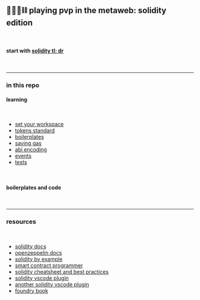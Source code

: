 ## 🥷🏻🛵⛓️ playing pvp in the metaweb: solidity edition

<br>

#### start with [solidity tl; dr](solidity_tldr.md)

<br>

---

### in this repo


#### learning

<br>

* [set your workspace](workspace)
* [tokens standard](token_standards)
* [boilerplates](boilerplates)
* [saving gas](saving_gas)
* [abi encoding](abi_encoding)
* [events](events)
* [tests](tests)


<br>

#### boilerplates and code



<br>

---

### resources

<br>

* [solidity docs](https://docs.soliditylang.org/en/v0.8.12/)
* [openzeppelin docs](https://docs.openzeppelin.com/)
* [solidity by example](https://solidity-by-example.org/)
* [smart contract programmer](https://www.youtube.com/channel/UCJWh7F3AFyQ_x01VKzr9eyA)
* [solidity cheatsheet and best practices](https://github.com/manojpramesh/solidity-cheatsheet)
* [solidity vscode plugin](https://marketplace.visualstudio.com/items?itemName=tintinweb.solidity-visual-auditor)
* [another solidity vscode plugin](https://marketplace.visualstudio.com/items?itemName=JuanBlanco.solidity)
* [foundry book](https://book.getfoundry.sh/forge/differential-ffi-testing)


